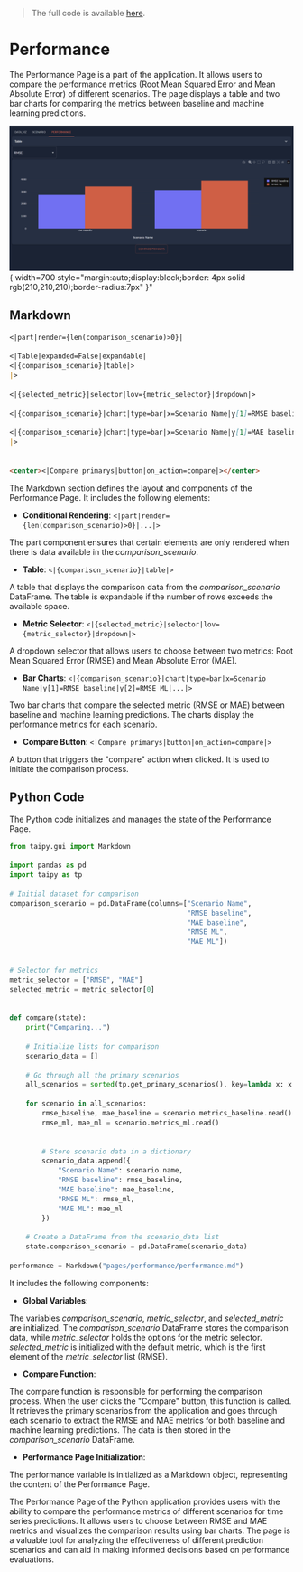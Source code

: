 > The full code is available
<a href="./../src/src.zip" download>here</a>.

# Performance

The Performance Page is a part of the application. It allows users to compare the performance metrics (Root Mean Squared Error and Mean Absolute Error) of different scenarios. 
The page displays a table and two bar charts for comparing the metrics between baseline and machine learning predictions.

![Performance Page](result.png){ width=700 style="margin:auto;display:block;border: 4px solid rgb(210,210,210);border-radius:7px" }"

## Markdown

```markdown
<|part|render={len(comparison_scenario)>0}|

<|Table|expanded=False|expandable|
<|{comparison_scenario}|table|>
|>

<|{selected_metric}|selector|lov={metric_selector}|dropdown|>

<|{comparison_scenario}|chart|type=bar|x=Scenario Name|y[1]=RMSE baseline|y[2]=RMSE ML|render={selected_metric=="RMSE"}|>

<|{comparison_scenario}|chart|type=bar|x=Scenario Name|y[1]=MAE baseline|y[2]=MAE ML|render={selected_metric=="MAE"}|>
|>


<center><|Compare primarys|button|on_action=compare|></center>
```

The Markdown section defines the layout and components of the Performance Page. It includes the following elements:

- **Conditional Rendering**: `<|part|render={len(comparison_scenario)>0}|...|>`

The part component ensures that certain elements are only rendered when there is data available in the *comparison_scenario*.

- **Table**: `<|{comparison_scenario}|table|>`

A table that displays the comparison data from the *comparison_scenario* DataFrame. The table is expandable if the number of rows exceeds the available space.

- **Metric Selector**: `<|{selected_metric}|selector|lov={metric_selector}|dropdown|>`

A dropdown selector that allows users to choose between two metrics: Root Mean Squared Error (RMSE) and Mean Absolute Error (MAE).

- **Bar Charts**: `<|{comparison_scenario}|chart|type=bar|x=Scenario Name|y[1]=RMSE baseline|y[2]=RMSE ML|...|>`

Two bar charts that compare the selected metric (RMSE or MAE) between baseline and machine learning predictions. The charts display the performance metrics for each scenario.

- **Compare Button**: `<|Compare primarys|button|on_action=compare|>`

A button that triggers the "compare" action when clicked. It is used to initiate the comparison process.

## Python Code

The Python code initializes and manages the state of the Performance Page.

```python
from taipy.gui import Markdown

import pandas as pd
import taipy as tp

# Initial dataset for comparison
comparison_scenario = pd.DataFrame(columns=["Scenario Name",
                                            "RMSE baseline",
                                            "MAE baseline",
                                            "RMSE ML",
                                            "MAE ML"])


# Selector for metrics
metric_selector = ["RMSE", "MAE"]
selected_metric = metric_selector[0]


def compare(state):
    print("Comparing...")

    # Initialize lists for comparison
    scenario_data = []

    # Go through all the primary scenarios
    all_scenarios = sorted(tp.get_primary_scenarios(), key=lambda x: x.creation_date.timestamp())

    for scenario in all_scenarios:
        rmse_baseline, mae_baseline = scenario.metrics_baseline.read()
        rmse_ml, mae_ml = scenario.metrics_ml.read()


        # Store scenario data in a dictionary
        scenario_data.append({
            "Scenario Name": scenario.name,
            "RMSE baseline": rmse_baseline,
            "MAE baseline": mae_baseline,
            "RMSE ML": rmse_ml,
            "MAE ML": mae_ml
        })

    # Create a DataFrame from the scenario_data list
    state.comparison_scenario = pd.DataFrame(scenario_data)

performance = Markdown("pages/performance/performance.md")
```

It includes the following components:

- **Global Variables**:

The variables *comparison_scenario*, *metric_selector*, and *selected_metric* are initialized. 
The *comparison_scenario* DataFrame stores the comparison data, while *metric_selector* holds the options for the metric selector. *selected_metric* is initialized with the default metric, which is the first element of the *metric_selector* list (RMSE).

- **Compare Function**:

The compare function is responsible for performing the comparison process. When the user clicks the "Compare" button, this function is called. 
It retrieves the primary scenarios from the application and goes through each scenario to extract the RMSE and MAE metrics for both baseline and machine learning predictions. 
The data is then stored in the *comparison_scenario* DataFrame.

- **Performance Page Initialization**:

The performance variable is initialized as a Markdown object, representing the content of the Performance Page.


The Performance Page of the Python application provides users with the ability to compare the performance metrics of different scenarios for time series predictions. 
It allows users to choose between RMSE and MAE metrics and visualizes the comparison results using bar charts. 
The page is a valuable tool for analyzing the effectiveness of different prediction scenarios and can aid in making informed decisions based on performance evaluations.